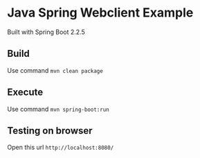 # Java Spring Webclient Example

Built with Spring Boot 2.2.5

## Build
Use command `mvn clean package`

## Execute
Use command `mvn spring-boot:run`

## Testing on browser
Open this url `http://localhost:8080/`